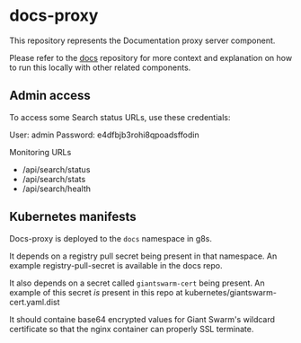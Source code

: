 # docs-proxy

This repository represents the Documentation proxy server component.

Please refer to the [docs](https://github.com/giantswarm/docs) repository for more context and explanation on how to run this locally with other related components.

## Admin access

To access some Search status URLs, use these credentials:

User: admin
Password: e4dfbjb3rohi8qpoadsffodin

Monitoring URLs

 * /api/search/status
 * /api/search/stats
 * /api/search/health

## Kubernetes manifests

Docs-proxy is deployed to the `docs` namespace in g8s.

It depends on a registry pull secret being present in that namespace.
An example registry-pull-secret is available in the docs repo.

It also depends on a secret called `giantswarm-cert` being present. An example
of this secret _is_ present in this repo at kubernetes/giantswarm-cert.yaml.dist

It should containe base64 encrypted values for Giant Swarm's wildcard certificate
so that the nginx container can properly SSL terminate.